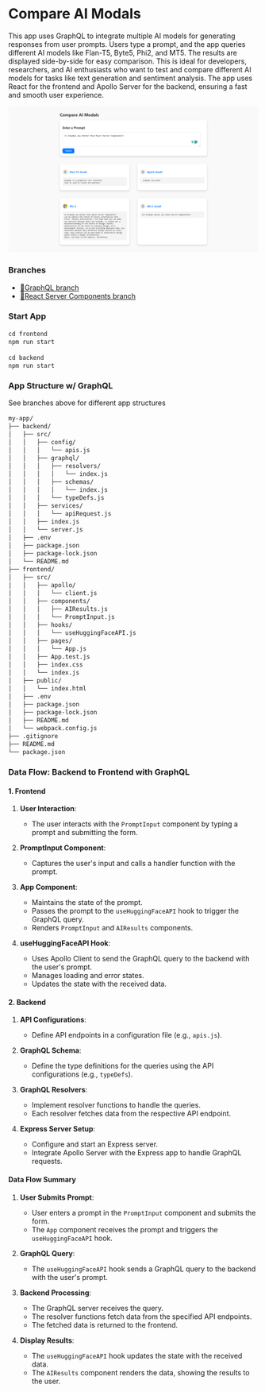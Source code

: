 # Compare AI Modals

This app uses GraphQL to integrate multiple AI models for generating responses from user prompts. Users type a prompt, and the app queries different AI models like Flan-T5, Byte5, Phi2, and MT5. The results are displayed side-by-side for easy comparison. This is ideal for developers, researchers, and AI enthusiasts who want to test and compare different AI models for tasks like text generation and sentiment analysis. The app uses React for the frontend and Apollo Server for the backend, ensuring a fast and smooth user experience.

![huggingface-ai-compare](./assets/huggingface-ai-compare.png "huggingface-ai-compare")

### Branches

- [🌿GraphQL branch](https://github.com/mo-sharif/huggingface-ai-compare/tree/feature/rsc-integration)
- [🌿React Server Components branch](https://github.com/mo-sharif/huggingface-ai-compare/tree/feature/graphql-integration)

### Start App

```
cd frontend
npm run start

cd backend
npm run start
```

### App Structure w/ GraphQL

See branches above for different app structures

```
my-app/
├── backend/
│   ├── src/
│   │   ├── config/
│   │   │   └── apis.js
│   │   ├── graphql/
│   │   │   ├── resolvers/
│   │   │   │   └── index.js
│   │   │   ├── schemas/
│   │   │   │   └── index.js
│   │   │   └── typeDefs.js
│   │   ├── services/
│   │   │   └── apiRequest.js
│   │   ├── index.js
│   │   └── server.js
│   ├── .env
│   ├── package.json
│   ├── package-lock.json
│   └── README.md
├── frontend/
│   ├── src/
│   │   ├── apollo/
│   │   │   └── client.js
│   │   ├── components/
│   │   │   ├── AIResults.js
│   │   │   └── PromptInput.js
│   │   ├── hooks/
│   │   │   └── useHuggingFaceAPI.js
│   │   ├── pages/
│   │   │   └── App.js
│   │   ├── App.test.js
│   │   ├── index.css
│   │   └── index.js
│   ├── public/
│   │   └── index.html
│   ├── .env
│   ├── package.json
│   ├── package-lock.json
│   ├── README.md
│   └── webpack.config.js
├── .gitignore
├── README.md
└── package.json
```

### Data Flow: Backend to Frontend with GraphQL

#### 1. Frontend

1. **User Interaction**:

   - The user interacts with the `PromptInput` component by typing a prompt and submitting the form.

2. **PromptInput Component**:

   - Captures the user's input and calls a handler function with the prompt.

3. **App Component**:

   - Maintains the state of the prompt.
   - Passes the prompt to the `useHuggingFaceAPI` hook to trigger the GraphQL query.
   - Renders `PromptInput` and `AIResults` components.

4. **useHuggingFaceAPI Hook**:
   - Uses Apollo Client to send the GraphQL query to the backend with the user's prompt.
   - Manages loading and error states.
   - Updates the state with the received data.

#### 2. Backend

1. **API Configurations**:

   - Define API endpoints in a configuration file (e.g., `apis.js`).

2. **GraphQL Schema**:

   - Define the type definitions for the queries using the API configurations (e.g., `typeDefs`).

3. **GraphQL Resolvers**:

   - Implement resolver functions to handle the queries.
   - Each resolver fetches data from the respective API endpoint.

4. **Express Server Setup**:
   - Configure and start an Express server.
   - Integrate Apollo Server with the Express app to handle GraphQL requests.

#### Data Flow Summary

1. **User Submits Prompt**:

   - User enters a prompt in the `PromptInput` component and submits the form.
   - The `App` component receives the prompt and triggers the `useHuggingFaceAPI` hook.

2. **GraphQL Query**:

   - The `useHuggingFaceAPI` hook sends a GraphQL query to the backend with the user's prompt.

3. **Backend Processing**:

   - The GraphQL server receives the query.
   - The resolver functions fetch data from the specified API endpoints.
   - The fetched data is returned to the frontend.

4. **Display Results**:
   - The `useHuggingFaceAPI` hook updates the state with the received data.
   - The `AIResults` component renders the data, showing the results to the user.
